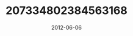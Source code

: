 ---
title: "207334802384563168"
image: "2012-06-06 08.44.16 207334802384563168_46248401"
date: "2012-06-06"
type: "photo"
---